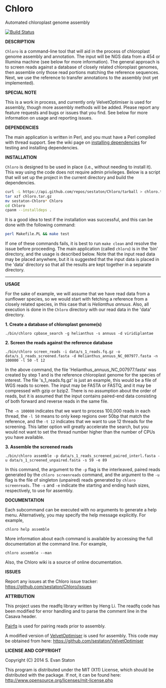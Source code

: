 Chloro
======

Automated chloroplast genome assembly

[![Build Status](https://travis-ci.org/sestaton/Chloro.svg?branch=master)](https://travis-ci.org/sestaton/Chloro)

**DESCRIPTION**

`Chloro` is a command-line tool that will aid in the process of chloroplast genome assembly and annotation. The input will be NGS data from a 454 or Illumina machine (see below for more information). The general approach is to screen reads against a database of closely related chloroplast genomes, then assemble only those read portions matching the reference sequences. Next, we use the reference to transfer annotations to the assembly (not yet implemented).

**SPECIAL NOTE**

This is a work in process, and currently only VelvetOptimiser is used for assembly, though more assembly methods will be added. Please report any feature requests and bugs or issues that you find. See below for more information on usage and reporting issues.

**DEPENDENCIES**

The main application is written in Perl, and you must have a Perl compiled with thread support. See the wiki page on [installing dependencies](https://github.com/sestaton/Chloro/wiki/Installing-dependencies) for testing and installing dependencies.

**INSTALLATION**

`Chloro` is designed to be used in place (i.e., without needing to install it). This way using the code does not require admin privileges. Below is a script that will set up the project in the current directory and build the dependencies. 

```bash
curl -L https://api.github.com/repos/sestaton/Chloro/tarball > chloro.tar.gz
tar xzf chloro.tar.gz
mv sestaton-Chloro* Chloro
cd Chloro
cpanm --installdeps .
```

It is a good idea to test if the installation was successful, and this can be done with the following command:

```bash
perl Makefile.PL && make test
```

If one of these commands fails, it is best to run `make clean` and resolve the issue before proceeding. The main application (called `chloro`) is in the 'bin' directory, and the usage is described below. Note that the input read data may be placed anywhere, but it is suggested that the input data is placed in the 'data' directory so that all the results are kept together in a separate directory. 
 
------------------------------------------------------------------------------------------------------------------------------------

**USAGE**

For the sake of example, we will assume that we have read data from a sunflower species, so we would start with fetching a reference from a closely related species, in this case that is *Helianthus annuus*. Also, all execution is done in the `Chloro` directory with our read data in the 'data' directory.

**1. Create a database of chloroplast genome(s)**

    ./bin/chloro cpbase_search -g helianthus -s annuus -d viridiplantae

**2. Screen the reads against the reference database**

    ./bin/chloro screen_reads -i data/s_1_reads.fq.gz -o data/s_1_reads_screened.fasta -d Helianthus_annuus_NC_007977.fasta -n 100000 -l 50 -t 12

In the above command, the file 'Helianthus_annuus_NC_007977.fasta' was created by step 1 and is the reference chloroplast genome for the species of interest. The file 's_1_reads.fq.gz' is just an example, this would be a file of WGS reads to screen. The input may be FASTA or FASTQ, and it may be compressed with gzip or bzip2. There is no assumption about the order of reads, but it is assumed that the input contains paired-end data consisting of both forward and reverse reads in the same file.

The `-n 100000` indicates that we want to process 100,000 reads in each thread, the `-l 50` means to only keep regions over 50bp that match the reference, and the `-t 12` indicates that we want to use 12 threads for the screening. This latter option will greatly accelerate the search, but you would not want to set the thread number higher than the number of CPUs you have available.

**3. Assemble the screened reads**

    ./bin/chloro assemble -p data/s_1_reads_screened_paired_interl.fasta -u data/s_1_screened_unpaired.fasta -s 59 -e 89

In this command, the argument to the `-p` flag is the interleaved, paired reads generated by the `chloro screenreads` command, and the argument to the `-u` flag is the file of singleton (unpaired) reads generated by `chloro screenreads`. The `-s` and `-e` indicate the starting and ending hash sizes, respectively, to use for assembly.

**DOCUMENTATION**

Each subcommand can be executed with no arguments to generate a help menu. Alternatively, you may specify the help message explicitly. For example,

    chloro help assemble

More information about each command is available by accessing the full documentation at the command line. For example,

    chloro assemble --man

Also, the Chloro wiki is a source of online documentation.

**ISSUES**

Report any issues at the Chloro issue tracker: https://github.com/sestaton/Chloro/issues

**ATTRIBUTION**

This project uses the readfq library written by Heng Li. The readfq code has been modified for error handling and to parse the comment line in the Casava header.

[Pairfq](https://github.com/sestaton/Pairfq) is used for pairing reads prior to assembly.

A modified version of [VelvetOptimiser](https://github.com/Victorian-Bioinformatics-Consortium/VelvetOptimiser) is used for assembly. This code may be obtained from here: https://github.com/sestaton/VelvetOptimiser

**LICENSE AND COPYRIGHT**

Copyright (C) 2014 S. Evan Staton

This program is distributed under the MIT (X11) License, which should be distributed with the package. If not, it can be found here: http://www.opensource.org/licenses/mit-license.php

